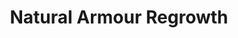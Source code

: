 ---
title: "Natural Armour Regrowth"
canonical: "skill/natural-armour-regrowth"
canonical_title: "Awakened Beastkin Loresheet"
lists:
    - awakened-beastkin-loresheet
tier: 4
osp_cost: 30
prerequisites: ["awakened-beastkin-loresheet/plus-2-natural-armour"]
replacement: false
ladder: "natural-armour"
---